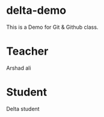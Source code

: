 # delta-demo
This is a Demo for Git &amp; Github class.

# Teacher
Arshad ali

# Student
Delta student